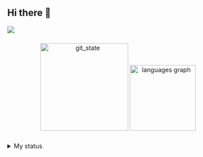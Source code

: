 ## Hi there 👋

![](https://komarev.com/ghpvc/?username=suzukimain&color=blueviolet)

###

<div align="center">
  <img src="https://github-stats-alpha.vercel.app/api?username=suzukimain&cc=22272e&tc=37BCF6&ic=fff&bc=0000" height="200" alt="git_state" />
<img src="https://github-readme-stats.vercel.app/api/top-langs?username=suzukimain&locale=en&hide_title=false&layout=compact&card_width=320&langs_count=5&theme=codeSTACKr&hide_border=false&rank_icon=github" height="150" alt="languages graph" />
</div>

###



<details>
  <summary>My status</summary>
<img src="https://github-readme-stats.vercel.app/api?username=suzukimain&hide_title=false&custom_title=My%20Rank&hide_rank=false&hide=stars,commits,prs,issues,contribs&show_icons=true&include_all_commits=true&count_private=false&disable_animations=false&theme=codeSTACKr&locale=en&hide_border=false" height="150" alt="stats graph"  />

</details>


